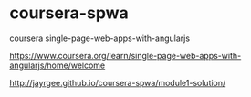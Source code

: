 # coursera-spwa
coursera single-page-web-apps-with-angularjs

https://www.coursera.org/learn/single-page-web-apps-with-angularjs/home/welcome

http://jayrgee.github.io/coursera-spwa/module1-solution/
